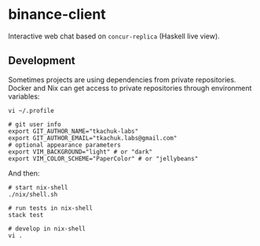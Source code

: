 # binance-client

Interactive web chat based on `concur-replica` (Haskell live view).

## Development

Sometimes projects are using dependencies from private repositories. Docker and Nix can get access to private repositories through environment variables:

```shell
vi ~/.profile

# git user info
export GIT_AUTHOR_NAME="tkachuk-labs"
export GIT_AUTHOR_EMAIL="tkachuk.labs@gmail.com"
# optional appearance parameters
export VIM_BACKGROUND="light" # or "dark"
export VIM_COLOR_SCHEME="PaperColor" # or "jellybeans"
```

And then:

```shell
# start nix-shell
./nix/shell.sh

# run tests in nix-shell
stack test

# develop in nix-shell
vi .
```
